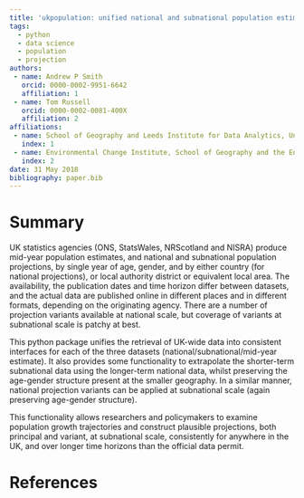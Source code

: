 ```yaml
---
title: 'ukpopulation: unified national and subnational population estimates and projections, including variants'
tags:
  - python
  - data science
  - population
  - projection
authors:
 - name: Andrew P Smith
   orcid: 0000-0002-9951-6642
   affiliation: 1
 - name: Tom Russell
   orcid: 0000-0002-0081-400X
   affiliation: 2
affiliations:
 - name: School of Geography and Leeds Institute for Data Analytics, University of Leeds
   index: 1
 - name: Environmental Change Institute, School of Geography and the Environment, University of Oxford
   index: 2
date: 31 May 2018
bibliography: paper.bib
---
```


# Summary

UK statistics agencies (ONS, StatsWales, NRScotland and NISRA) produce mid-year population estimates, and national and subnational population projections, by single year of age, gender, and by either country (for national projections), or local authority district or equivalent local area. The availability, the publication dates and time horizon differ between datasets, and the actual data are published online in different places and in different formats, depending on the originating agency. There are a number of projection variants available at national scale, but coverage of variants at subnational scale is patchy at best.

This python package unifies the retrieval of UK-wide data into consistent interfaces for each of the three datasets (national/subnational/mid-year estimate). It also provides some functionality to extrapolate the shorter-term subnational data using the longer-term national data, whilst preserving the age-gender structure present at the smaller geography. In a similar manner, national projection variants can be applied at subnational scale (again preserving age-gender structure).

This functionality allows researchers and policymakers to examine population growth trajectories and construct plausible projections, both principal and variant, at subnational scale, consistently for anywhere in the UK, and over longer time horizons than the official data permit.

# References
